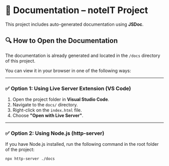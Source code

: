 # 📄 Documentation – noteIT Project

This project includes auto-generated documentation using **JSDoc**.

## 🔍 How to Open the Documentation

The documentation is already generated and located in the `/docs` directory of this project.

You can view it in your browser in one of the following ways:

---

### ✅ Option 1: Using Live Server Extension (VS Code)

1. Open the project folder in **Visual Studio Code**.
2. Navigate to the `docs/` directory.
3. Right-click on the `index.html` file.
4. Choose **"Open with Live Server"**.

---

### ✅ Option 2: Using Node.js (http-server)

If you have Node.js installed, run the following command in the root folder of the project:

```bash
npx http-server ./docs
```
